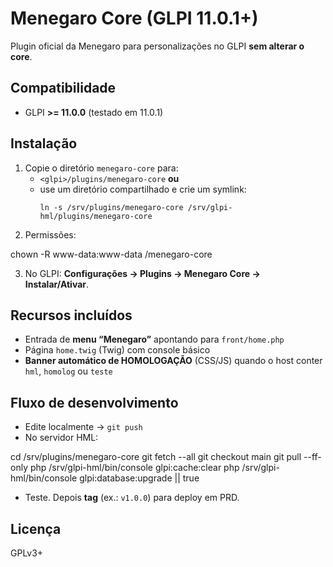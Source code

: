 # Menegaro Core (GLPI 11.0.1+)

Plugin oficial da Menegaro para personalizações no GLPI **sem alterar o core**.

## Compatibilidade
- GLPI **>= 11.0.0** (testado em 11.0.1)

## Instalação
1. Copie o diretório `menegaro-core` para:
   - `<glpi>/plugins/menegaro-core` **ou**
   - use um diretório compartilhado e crie um symlink:
     ```
     ln -s /srv/plugins/menegaro-core /srv/glpi-hml/plugins/menegaro-core
     ```
2. Permissões:

chown -R www-data:www-data <caminho>/menegaro-core

3. No GLPI: **Configurações → Plugins → Menegaro Core → Instalar/Ativar**.

## Recursos incluídos
- Entrada de **menu “Menegaro”** apontando para `front/home.php`
- Página `home.twig` (Twig) com console básico
- **Banner automático de HOMOLOGAÇÃO** (CSS/JS) quando o host conter `hml`, `homolog` ou `teste`

## Fluxo de desenvolvimento
- Edite localmente → `git push`
- No servidor HML:

cd /srv/plugins/menegaro-core
git fetch --all
git checkout main
git pull --ff-only
php /srv/glpi-hml/bin/console glpi:cache:clear
php /srv/glpi-hml/bin/console glpi:database:upgrade || true

- Teste. Depois **tag** (ex.: `v1.0.0`) para deploy em PRD.

## Licença
GPLv3+

